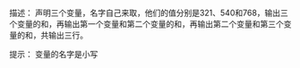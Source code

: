# 
描述： 声明三个变量，名字自己来取，他们的值分别是321、540和768，输出三个变量的和，再输出第一个变量和第二个变量的和，再输出第二个变量和第三个变量的和，共输出三行。

提示： 变量的名字是小写